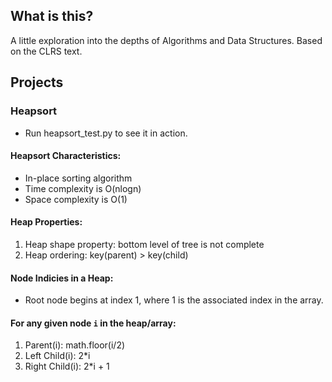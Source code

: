 ## What is this?
A little exploration into the depths of Algorithms and Data Structures. Based on the CLRS text.

## Projects

### Heapsort
* Run heapsort_test.py to see it in action.

#### Heapsort Characteristics:
* In-place sorting algorithm 
* Time complexity is O(nlogn)
* Space complexity is O(1)

#### Heap Properties:
1. Heap shape property: bottom level of tree is not complete
2. Heap ordering: key(parent) > key(child)

#### Node Indicies in a Heap:
* Root node begins at index 1, where 1 is the associated index in the array.

#### For any given node `i` in the heap/array:
1. Parent(i): math.floor(i/2)  
2. Left Child(i): 2*i   
3. Right Child(i): 2*i + 1  

